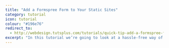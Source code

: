 ```yaml
---
title: "Add a Formspree Form to Your Static Sites"
category: tutorial
icon: tutorial
colour: "#196e76"
redirect_to:
  - http://webdesign.tutsplus.com/tutorials/quick-tip-add-a-formspree-form-to-your-static-sites--cms-23870
excerpt: "In this tutorial we’re going to look at a hassle-free way of adding dynamic, flexible forms to your static websites."
---
```

